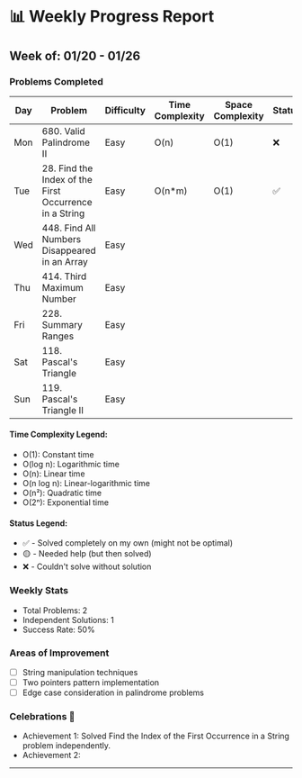# 📊 Weekly Progress Report
## Week of: 01/20 - 01/26

### Problems Completed
| Day | Problem                                                | Difficulty | Time Complexity | Space Complexity | Status |
|-----|--------------------------------------------------------|------------|-----------------|------------------|--------|
| Mon | 680. Valid Palindrome II                               | Easy       | O(n)            | O(1)             | ❌      |
| Tue | 28. Find the Index of the First Occurrence in a String | Easy       | O(n*m)          | O(1)             | ✅      |
| Wed | 448. Find All Numbers Disappeared in an Array          | Easy       |                 |                  |        |
| Thu | 414. Third Maximum Number                              | Easy       |                 |                  |        |
| Fri | 228. Summary Ranges                                    | Easy       |                 |                  |        |
| Sat | 118. Pascal's Triangle                                 | Easy       |                 |                  |        |
| Sun | 119. Pascal's Triangle II                              | Easy       |                 |                  |        |


#### Time Complexity Legend:
- O(1): Constant time
- O(log n): Logarithmic time
- O(n): Linear time
- O(n log n): Linear-logarithmic time
- O(n²): Quadratic time
- O(2ⁿ): Exponential time

#### Status Legend:
* ✅ - Solved completely on my own (might not be optimal)
* 🟡 - Needed help (but then solved)
* ❌ - Couldn't solve without solution

### Weekly Stats
- Total Problems: 2
- Independent Solutions: 1
- Success Rate: 50%

### Areas of Improvement
- [ ] String manipulation techniques
- [ ] Two pointers pattern implementation
- [ ] Edge case consideration in palindrome problems

### Celebrations 🎉
- Achievement 1: Solved Find the Index of the First Occurrence in a String problem independently.
- Achievement 2: 

---